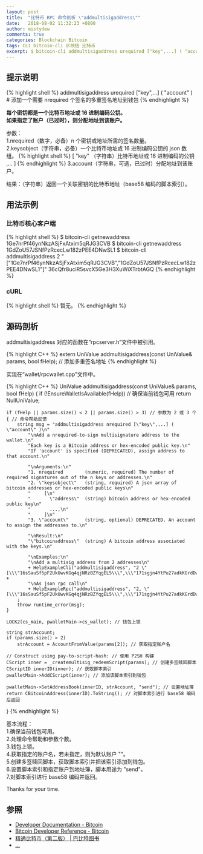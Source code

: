 ```yaml
---
layout: post
title:  "比特币 RPC 命令剖析 \"addmultisigaddress\""
date:   2018-08-02 11:32:23 +0800
author: mistydew
comments: true
categories: Blockchain Bitcoin
tags: CLI bitcoin-cli 区块链 比特币
excerpt: $ bitcoin-cli addmultisigaddress urequired ["key",...] ( "account" )
---
```

## 提示说明

{% highlight shell %}
addmultisigaddress urequired ["key",...] ( "account" ) # 添加一个需要 nrequired 个签名的多重签名地址到钱包
{% endhighlight %}

**每个密钥都是一个比特币地址或 16 进制编码公钥。<br>
如果指定了账户（已过时），则分配地址到该账户。**

参数：<br>
1.nrequired（数字，必备）n 个密钥或地址所需的签名数量。<br>
2.keysobject（字符串，必备）一个比特币地址或 16 进制编码公钥的 json 数组。
{% highlight shell %}
     [
       "key"    （字符串）比特币地址或 16 进制编码的公钥
       ,...
     ]
{% endhighlight %}
3.account（字符串，可选，已过时）分配地址到该账户。

结果：（字符串）返回一个关联密钥的比特币地址（base58 编码的脚本索引）。<br>

## 用法示例

### 比特币核心客户端

{% highlight shell %}
$ bitcoin-cli getnewaddress
1Ge7nrPf46ynNkzASjFxAtxim5qRJG3CVB
$ bitcoin-cli getnewaddress
1GdZoU57JSNfPzRcecLw182zPEE4DNwSL1
$ bitcoin-cli addmultisigaddress 2 "[\"1Ge7nrPf46ynNkzASjFxAtxim5qRJG3CVB\",\"1GdZoU57JSNfPzRcecLw182zPEE4DNwSL1\"]"
36cQfr8uciR5svcX5Ge3H3XuWiXTrbtAGQ
{% endhighlight %}

### cURL

{% highlight shell %}
暂无。
{% endhighlight %}

## 源码剖析
addmultisigaddress 对应的函数在“rpcserver.h”文件中被引用。

{% highlight C++ %}
extern UniValue addmultisigaddress(const UniValue& params, bool fHelp); // 添加多重签名地址
{% endhighlight %}

实现在“wallet/rpcwallet.cpp”文件中。

{% highlight C++ %}
UniValue addmultisigaddress(const UniValue& params, bool fHelp)
{
    if (!EnsureWalletIsAvailable(fHelp)) // 确保当前钱包可用
        return NullUniValue;
    
    if (fHelp || params.size() < 2 || params.size() > 3) // 参数为 2 或 3 个
    { // 命令帮助反馈
        string msg = "addmultisigaddress nrequired [\"key\",...] ( \"account\" )\n"
            "\nAdd a nrequired-to-sign multisignature address to the wallet.\n"
            "Each key is a Bitcoin address or hex-encoded public key.\n"
            "If 'account' is specified (DEPRECATED), assign address to that account.\n"

            "\nArguments:\n"
            "1. nrequired        (numeric, required) The number of required signatures out of the n keys or addresses.\n"
            "2. \"keysobject\"   (string, required) A json array of bitcoin addresses or hex-encoded public keys\n"
            "     [\n"
            "       \"address\"  (string) bitcoin address or hex-encoded public key\n"
            "       ...,\n"
            "     ]\n"
            "3. \"account\"      (string, optional) DEPRECATED. An account to assign the addresses to.\n"

            "\nResult:\n"
            "\"bitcoinaddress\"  (string) A bitcoin address associated with the keys.\n"

            "\nExamples:\n"
            "\nAdd a multisig address from 2 addresses\n"
            + HelpExampleCli("addmultisigaddress", "2 \"[\\\"16sSauSf5pF2UkUwvKGq4qjNRzBZYqgEL5\\\",\\\"171sgjn4YtPu27adkKGrdDwzRTxnRkBfKV\\\"]\"") +
            "\nAs json rpc call\n"
            + HelpExampleRpc("addmultisigaddress", "2, \"[\\\"16sSauSf5pF2UkUwvKGq4qjNRzBZYqgEL5\\\",\\\"171sgjn4YtPu27adkKGrdDwzRTxnRkBfKV\\\"]\"")
        ;
        throw runtime_error(msg);
    }

    LOCK2(cs_main, pwalletMain->cs_wallet); // 钱包上锁

    string strAccount;
    if (params.size() > 2)
        strAccount = AccountFromValue(params[2]); // 获取指定账户名

    // Construct using pay-to-script-hash: // 使用 P2SH 构建
    CScript inner = _createmultisig_redeemScript(params); // 创建多签赎回脚本
    CScriptID innerID(inner); // 获取脚本索引
    pwalletMain->AddCScript(inner); // 添加该脚本索引到钱包

    pwalletMain->SetAddressBook(innerID, strAccount, "send"); // 设置地址簿
    return CBitcoinAddress(innerID).ToString(); // 对脚本索引进行 base58 编码后返回
}
{% endhighlight %}

基本流程：<br>
1.确保当前钱包可用。<br>
2.处理命令帮助和参数个数。<br>
3.钱包上锁。<br>
4.获取指定的账户名，若未指定，则为默认账户 ""。<br>
5.创建多签赎回脚本，获取脚本索引并把该索引添加到钱包。<br>
6.设置脚本索引和指定账户到地址簿，脚本用途为 "send"。<br>
7.对脚本索引进行 base58 编码并返回。

Thanks for your time.

## 参照
* [Developer Documentation - Bitcoin](https://bitcoin.org/en/developer-documentation)
* [Bitcoin Developer Reference - Bitcoin](https://bitcoin.org/en/developer-reference#addmultisigaddress)
* [精通比特币（第二版） \| 巴比特图书](http://book.8btc.com/masterbitcoin2cn)
* [...](https://github.com/mistydew/blockchain)
